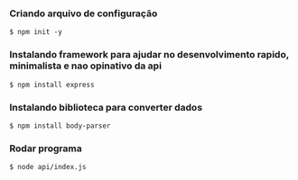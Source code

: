 ### Criando arquivo de configuração
```
$ npm init -y
```
### Instalando framework para ajudar no desenvolvimento rapido, minimalista e nao opinativo da api
```
$ npm install express 
```
### Instalando biblioteca para converter dados
```
$ npm install body-parser
```
### Rodar programa
```
$ node api/index.js
```